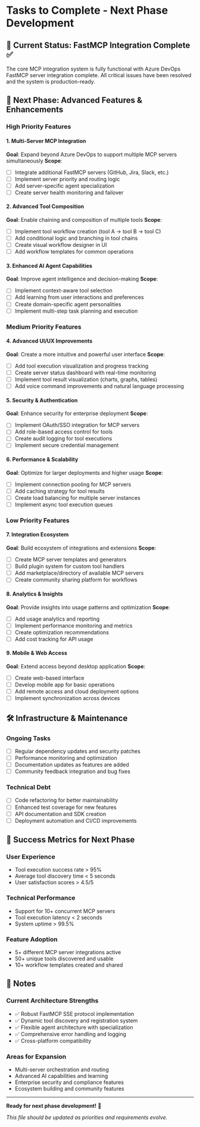 # Tasks to Complete - Next Phase Development

## 🎉 Current Status: FastMCP Integration Complete ✅

The core MCP integration system is fully functional with Azure DevOps FastMCP server integration complete. All critical issues have been resolved and the system is production-ready.

## 🚀 Next Phase: Advanced Features & Enhancements

### High Priority Features

#### 1. Multi-Server MCP Integration
**Goal**: Expand beyond Azure DevOps to support multiple MCP servers simultaneously
**Scope**:
- [ ] Integrate additional FastMCP servers (GitHub, Jira, Slack, etc.)
- [ ] Implement server priority and routing logic
- [ ] Add server-specific agent specialization
- [ ] Create server health monitoring and failover

#### 2. Advanced Tool Composition
**Goal**: Enable chaining and composition of multiple tools
**Scope**:
- [ ] Implement tool workflow creation (tool A → tool B → tool C)
- [ ] Add conditional logic and branching in tool chains
- [ ] Create visual workflow designer in UI
- [ ] Add workflow templates for common operations

#### 3. Enhanced AI Agent Capabilities
**Goal**: Improve agent intelligence and decision-making
**Scope**:
- [ ] Implement context-aware tool selection
- [ ] Add learning from user interactions and preferences
- [ ] Create domain-specific agent personalities
- [ ] Implement multi-step task planning and execution

### Medium Priority Features

#### 4. Advanced UI/UX Improvements
**Goal**: Create a more intuitive and powerful user interface
**Scope**:
- [ ] Add tool execution visualization and progress tracking
- [ ] Create server status dashboard with real-time monitoring
- [ ] Implement tool result visualization (charts, graphs, tables)
- [ ] Add voice command improvements and natural language processing

#### 5. Security & Authentication
**Goal**: Enhance security for enterprise deployment
**Scope**:
- [ ] Implement OAuth/SSO integration for MCP servers
- [ ] Add role-based access control for tools
- [ ] Create audit logging for tool executions
- [ ] Implement secure credential management

#### 6. Performance & Scalability
**Goal**: Optimize for larger deployments and higher usage
**Scope**:
- [ ] Implement connection pooling for MCP servers
- [ ] Add caching strategy for tool results
- [ ] Create load balancing for multiple server instances
- [ ] Implement async tool execution queues

### Low Priority Features

#### 7. Integration Ecosystem
**Goal**: Build ecosystem of integrations and extensions
**Scope**:
- [ ] Create MCP server templates and generators
- [ ] Build plugin system for custom tool handlers
- [ ] Add marketplace/directory of available MCP servers
- [ ] Create community sharing platform for workflows

#### 8. Analytics & Insights
**Goal**: Provide insights into usage patterns and optimization
**Scope**:
- [ ] Add usage analytics and reporting
- [ ] Implement performance monitoring and metrics
- [ ] Create optimization recommendations
- [ ] Add cost tracking for API usage

#### 9. Mobile & Web Access
**Goal**: Extend access beyond desktop application
**Scope**:
- [ ] Create web-based interface
- [ ] Develop mobile app for basic operations
- [ ] Add remote access and cloud deployment options
- [ ] Implement synchronization across devices

## 🛠️ Infrastructure & Maintenance

### Ongoing Tasks
- [ ] Regular dependency updates and security patches
- [ ] Performance monitoring and optimization
- [ ] Documentation updates as features are added
- [ ] Community feedback integration and bug fixes

### Technical Debt
- [ ] Code refactoring for better maintainability
- [ ] Enhanced test coverage for new features
- [ ] API documentation and SDK creation
- [ ] Deployment automation and CI/CD improvements

## 🎯 Success Metrics for Next Phase

### User Experience
- Tool execution success rate > 95%
- Average tool discovery time < 5 seconds
- User satisfaction scores > 4.5/5

### Technical Performance
- Support for 10+ concurrent MCP servers
- Tool execution latency < 2 seconds
- System uptime > 99.5%

### Feature Adoption
- 5+ different MCP server integrations active
- 50+ unique tools discovered and usable
- 10+ workflow templates created and shared

## 📝 Notes

### Current Architecture Strengths
- ✅ Robust FastMCP SSE protocol implementation
- ✅ Dynamic tool discovery and registration system
- ✅ Flexible agent architecture with specialization
- ✅ Comprehensive error handling and logging
- ✅ Cross-platform compatibility

### Areas for Expansion
- Multi-server orchestration and routing
- Advanced AI capabilities and learning
- Enterprise security and compliance features
- Ecosystem building and community features

---

**Ready for next phase development!** 🚀

*This file should be updated as priorities and requirements evolve.*